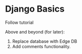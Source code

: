 # Django Basics
Follow tutorial

Above and beyond (for later): 
1. Replace database with Edge DB
2. Add comments functionality.
